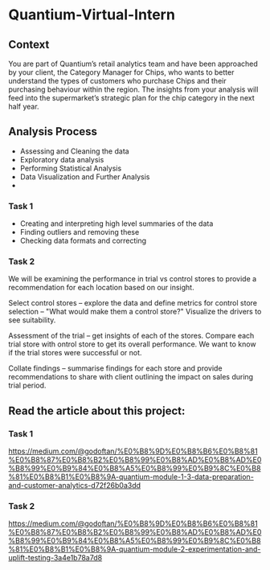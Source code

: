 # Quantium-Virtual-Intern
## Context
You are part of Quantium’s retail analytics team and have been approached by your client, the Category Manager for Chips, who wants to better understand the types of customers who purchase Chips and their purchasing behaviour within the region.
The insights from your analysis will feed into the supermarket’s strategic plan for the chip category in the next half year.
## Analysis Process
- Assessing and Cleaning the data
- Exploratory data analysis
- Performing Statistical Analysis
- Data Visualization and Further Analysis
- 
### Task 1
- Creating and interpreting high level summaries of the data
- Finding outliers and removing these
- Checking data formats and correcting
### Task 2
We will be examining the performance in trial vs control stores to provide a recommendation for each location based on our insight.

Select control stores – explore the data and define metrics for control store selection – "What would make them a control store?" Visualize the drivers to see suitability.

Assessment of the trial – get insights of each of the stores. Compare each trial store with ontrol store to get its overall performance. We want to know if the trial stores were successful or not.

Collate findings – summarise findings for each store and provide recommendations to share with client outlining the impact on sales during trial period.

## Read the article about this project:
### Task 1
https://medium.com/@godoftan/%E0%B8%9D%E0%B8%B6%E0%B8%81%E0%B8%87%E0%B8%B2%E0%B8%99%E0%B8%AD%E0%B8%AD%E0%B8%99%E0%B9%84%E0%B8%A5%E0%B8%99%E0%B9%8C%E0%B8%81%E0%B8%B1%E0%B8%9A-quantium-module-1-3-data-preparation-and-customer-analytics-d72f26b0a3dd
### Task 2
https://medium.com/@godoftan/%E0%B8%9D%E0%B8%B6%E0%B8%81%E0%B8%87%E0%B8%B2%E0%B8%99%E0%B8%AD%E0%B8%AD%E0%B8%99%E0%B9%84%E0%B8%A5%E0%B8%99%E0%B9%8C%E0%B8%81%E0%B8%B1%E0%B8%9A-quantium-module-2-experimentation-and-uplift-testing-3a4e1b78a7d8
